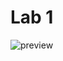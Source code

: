 # Lab 1

![preview](https://user-images.githubusercontent.com/14951000/188287829-8f2e3c03-baba-4bd6-ae37-87e945d7eb17.gif)